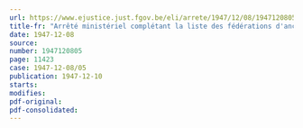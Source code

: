 ```yaml
---
url: https://www.ejustice.just.fgov.be/eli/arrete/1947/12/08/1947120805/justel
title-fr: "Arrêté ministériel complétant la liste des fédérations d'anciens combattants représentés à la Commission d'étude créée par l'arrêté ministériel du 1er octobre 1947"
date: 1947-12-08
source:
number: 1947120805
page: 11423
case: 1947-12-08/05
publication: 1947-12-10
starts:
modifies:
pdf-original:
pdf-consolidated:
---
```


